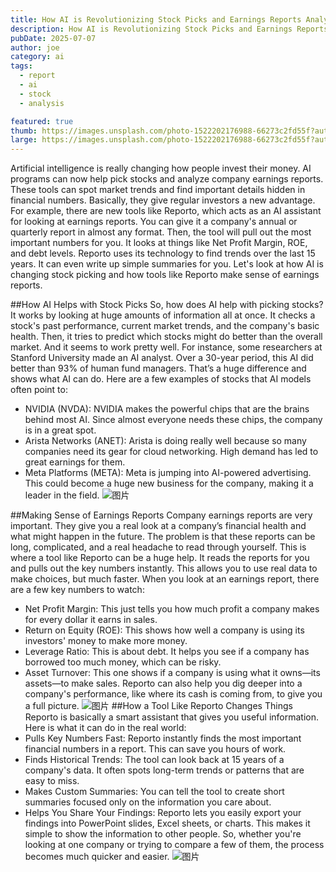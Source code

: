 ```yaml
---
title: How AI is Revolutionizing Stock Picks and Earnings Reports Analysis
description: How AI is Revolutionizing Stock Picks and Earnings Reports Analysis
pubDate: 2025-07-07
author: joe
category: ai
tags:
  - report
  - ai
  - stock
  - analysis

featured: true
thumb: https://images.unsplash.com/photo-1522202176988-66273c2fd55f?auto=format&fit=crop&w=400&q=80
large: https://images.unsplash.com/photo-1522202176988-66273c2fd55f?auto=format&fit=crop&w=2400&q=80
---
```



Artificial intelligence is really changing how people invest their money. AI programs can now help pick stocks and analyze company earnings reports. These tools can spot market trends and find important details hidden in financial numbers. Basically, they give regular investors a new advantage.
For example, there are new tools like Reporto, which acts as an AI assistant for looking at earnings reports. You can give it a company's annual or quarterly report in almost any format. Then, the tool will pull out the most important numbers for you. It looks at things like Net Profit Margin, ROE, and debt levels. Reporto uses its technology to find trends over the last 15 years. It can even write up simple summaries for you.
Let's look at how AI is changing stock picking and how tools like Reporto make sense of earnings reports.

##How AI Helps with Stock Picks
So, how does AI help with picking stocks? It works by looking at huge amounts of information all at once. It checks a stock's past performance, current market trends, and the company's basic health. Then, it tries to predict which stocks might do better than the overall market.
And it seems to work pretty well. For instance, some researchers at Stanford University made an AI analyst. Over a 30-year period, this AI did better than 93% of human fund managers. That’s a huge difference and shows what AI can do.
Here are a few examples of stocks that AI models often point to:
- NVIDIA (NVDA): NVIDIA makes the powerful chips that are the brains behind most AI. Since almost everyone needs these chips, the company is in a great spot.
- Arista Networks (ANET): Arista is doing really well because so many companies need its gear for cloud networking. High demand has led to great earnings for them.
- Meta Platforms (META): Meta is jumping into AI-powered advertising. This could become a huge new business for the company, making it a leader in the field.
![图片](/images/articles/2025-7-7/pic_1.PNG)

##Making Sense of Earnings Reports
Company earnings reports are very important. They give you a real look at a company’s financial health and what might happen in the future. The problem is that these reports can be long, complicated, and a real headache to read through yourself.
This is where a tool like Reporto can be a huge help. It reads the reports for you and pulls out the key numbers instantly. This allows you to use real data to make choices, but much faster.
When you look at an earnings report, there are a few key numbers to watch:
- Net Profit Margin: This just tells you how much profit a company makes for every dollar it earns in sales.
- Return on Equity (ROE): This shows how well a company is using its investors' money to make more money.
- Leverage Ratio: This is about debt. It helps you see if a company has borrowed too much money, which can be risky.
- Asset Turnover: This one shows if a company is using what it owns—its assets—to make sales.
Reporto can also help you dig deeper into a company's performance, like where its cash is coming from, to give you a full picture.
![图片](/images/articles/2025-7-7/pic_2.PNG)
##How a Tool Like Reporto Changes Things
Reporto is basically a smart assistant that gives you useful information. Here is what it can do in the real world:
- Pulls Key Numbers Fast: Reporto instantly finds the most important financial numbers in a report. This can save you hours of work.
- Finds Historical Trends: The tool can look back at 15 years of a company's data. It often spots long-term trends or patterns that are easy to miss.
- Makes Custom Summaries: You can tell the tool to create short summaries focused only on the information you care about.
- Helps You Share Your Findings: Reporto lets you easily export your findings into PowerPoint slides, Excel sheets, or charts. This makes it simple to show the information to other people.
So, whether you're looking at one company or trying to compare a few of them, the process becomes much quicker and easier.
![图片](/images/articles/2025-7-7/pic_3.PNG)